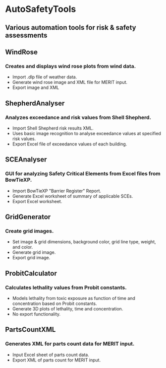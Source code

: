 # AutoSafetyTools
## Various automation tools for risk & safety assessments

## WindRose
### Creates and displays wind rose plots from wind data.
- Import .dlp file of weather data.
- Generate wind rose image and XML file for MERIT input.
- Export image and XML

## ShepherdAnalyser
### Analyzes exceedance and risk values from Shell Shepherd.
- Import Shell Shepherd risk results XML.
- Uses basic image recognition to analyse exceedance values at specified risk values.
- Export Excel file of exceedance values of each building.

## SCEAnalyser
### GUI for analyzing Safety Critical Elements from Excel files from BowTieXP.
- Import BowTieXP "Barrier Register" Report.
- Generate Excel worksheet of summary of applicable SCEs.
- Export Excel worksheet.

## GridGenerator
### Create grid images.
- Set image & grid dimensions, background color, grid line type, weight, and color.
- Generate grid image.
- Export grid image.

## ProbitCalculator
### Calculates lethality values from Probit constants.
- Models lethality from toxic exposure as function of time and concentration based on Probit constants.
- Generate 3D plots of lethality, time and concentration.
- No export functionality.

## PartsCountXML
### Generates XML for parts count data for MERIT input.
- Input Excel sheet of parts count data.
- Export XML of parts count for MERIT input.

